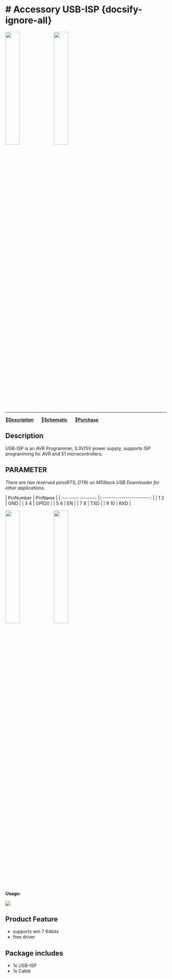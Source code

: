 # # Accessory USB-ISP {docsify-ignore-all}

<img src="assets/img/product_pics/tool/usb_isp/tool_usb_isp_01.jpg" width="30%" height="30%"><img src="assets/img/product_pics/tool/usb_isp/tool_usb_isp_03.jpg" width="30%" height="30%">

***

:memo:**[Description](#Description)**&nbsp;&nbsp;&nbsp;&nbsp;&nbsp;&nbsp;:electric_plug:**[Schematic](#Schematic)**&nbsp;&nbsp;&nbsp;&nbsp;&nbsp;&nbsp;🛒**[Purchase](https://www.aliexpress.com/store/product/M5Stack-USB-TTL-UART-Serial-Adapter-Micro-controller-6PIN-Auto-Downloader-Type-C-USB/3226069_32874729163.html?spm=2114.12010615.8148356.2.26cd9d03ZAclOY)**

## Description

USB-ISP is an AVR Programmer,  3.3V/5V power supply, supports ISP programming for AVR and 51 microcontrollers. 


## PARAMETER

*There are two reserved pins(RTS, DTR) on M5Stack USB Downloader for other applications.*

|       PinNumber       |          PinName          |
| :-------:   :-------: |:------------------------: |
|    1            2     |           GND             |
|    3            4     |           GPIO0           |
|    5            6     |           EN              |
|    7            8     |           TXD             |
|    9            10    |           RXD             |


<img src="assets/img/product_pics/tool/usb_isp/tool_usb_isp_02.jpg" width="30%" height="30%"><img src="assets/img/product_pics/tool/usb_isp/tool_usb_isp_04.jpg" width="30%" height="30%">

**Usage:**

<img src="assets/img/product_pics/tool/usb_downloader_04.png">

## Product Feature
- supports win 7 64bits
- free driver
## Package includes 
- 1x USB-ISP  
- 1x Cable


